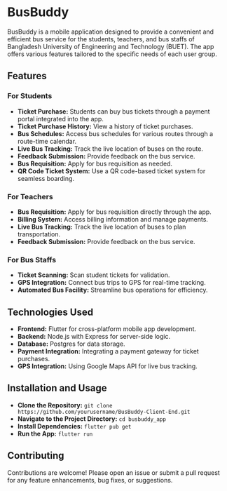 # BusBuddy

BusBuddy is a mobile application designed to provide a convenient and efficient bus service for the students, teachers, and bus staffs of Bangladesh University of Engineering and Technology (BUET). The app offers various features tailored to the specific needs of each user group.

## Features

### For Students
- **Ticket Purchase:** Students can buy bus tickets through a payment portal integrated into the app.
- **Ticket Purchase History:** View a history of ticket purchases.
- **Bus Schedules:** Access bus schedules for various routes through a route-time calendar.
- **Live Bus Tracking:** Track the live location of buses on the route.
- **Feedback Submission:** Provide feedback on the bus service.
- **Bus Requisition:** Apply for bus requisition as needed.
- **QR Code Ticket System:** Use a QR code-based ticket system for seamless boarding.

### For Teachers
- **Bus Requisition:** Apply for bus requisition directly through the app.
- **Billing System:** Access billing information and manage payments.
- **Live Bus Tracking:** Track the live location of buses to plan transportation.
- **Feedback Submission:** Provide feedback on the bus service.

### For Bus Staffs
- **Ticket Scanning:** Scan student tickets for validation.
- **GPS Integration:** Connect bus trips to GPS for real-time tracking.
- **Automated Bus Facility:** Streamline bus operations for efficiency.

## Technologies Used
- **Frontend:** Flutter for cross-platform mobile app development.
- **Backend:** Node.js with Express for server-side logic.
- **Database:** Postgres for data storage.
- **Payment Integration:** Integrating a payment gateway for ticket purchases.
- **GPS Integration:** Using Google Maps API for live bus tracking.

## Installation and Usage
- **Clone the Repository:** `git clone https://github.com/yourusername/BusBuddy-Client-End.git`
- **Navigate to the Project Directory:** `cd busbuddy_app`
- **Install Dependencies:** `flutter pub get`
- **Run the App:** `flutter run`

## Contributing
Contributions are welcome! Please open an issue or submit a pull request for any feature enhancements, bug fixes, or suggestions.


